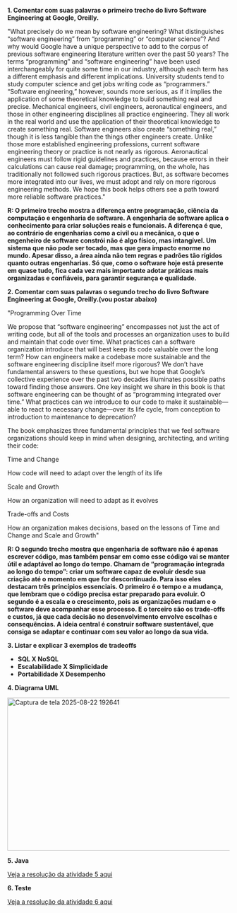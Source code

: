 **1. Comentar com suas palavras o primeiro trecho do livro Software Engineering at Google, Oreilly.**

"What precisely do we mean by software engineering? What distinguishes “software engineering” from “programming” or “computer science”? And why would Google have a unique perspective to add to the corpus of previous software engineering literature written over the past 50 years? The terms “programming” and “software engineering” have been used interchangeably for quite some time in our industry, although each term has a different emphasis and different implications. University students tend to study computer science and get jobs writing code as “programmers.” “Software engineering,” however, sounds more serious, as if it implies the application of some theoretical knowledge to build something real and precise. Mechanical engineers, civil engineers, aeronautical engineers, and those in other engineering disciplines all practice engineering. They all work in the real world and use the application of their theoretical knowledge to create something real. Software engineers also create “something real,” though it is less tangible than the things other engineers create. Unlike those more established engineering professions, current software engineering theory or practice is not nearly as rigorous. Aeronautical engineers must follow rigid guidelines and practices, because errors in their calculations can cause real damage; programming, on the whole, has traditionally not followed such rigorous practices. But, as software becomes more integrated into our lives, we must adopt and rely on more rigorous engineering methods. We hope this book helps others see a path toward more reliable software practices."

**R: O primeiro trecho mostra a diferença entre programação, ciência da computação e engenharia de software. A engenharia de software aplica o conhecimento para criar soluções reais e funcionais. A diferença é que, ao contrário de engenharias como a civil ou a mecânica, o que o engenheiro de software constrói não é algo físico, mas intangível. Um sistema que não pode ser tocado, mas que gera impacto enorme no mundo. Apesar disso, a área ainda não tem regras e padrões tão rígidos quanto outras engenharias. Só que, como o software hoje está presente em quase tudo, fica cada vez mais importante adotar práticas mais organizadas e confiáveis, para garantir segurança e qualidade.**
 
**2. Comentar com suas palavras o segundo trecho do livro Software Engineering at Google, Oreilly.(vou postar abaixo)**

"Programming Over Time
 
We propose that “software engineering” encompasses not just the act of writing code, but all of the tools and processes an organization uses to build and maintain that code over time. What practices can a software organization introduce that will best keep its code valuable over the long term? How can engineers make a codebase more sustainable and the software engineering discipline itself more rigorous? We don’t have fundamental answers to these questions, but we hope that Google’s collective experience over the past two decades illuminates possible paths toward finding those answers. One key insight we share in this book is that software engineering can be thought of as “programming integrated over time.” What practices can we introduce to our code to make it sustainable—able to react to necessary change—over its life cycle, from conception to introduction to maintenance to deprecation?
 
The book emphasizes three fundamental principles that we feel software organizations should keep in mind when designing, architecting, and writing their code:
 
Time and Change
 
How code will need to adapt over the length of its life
 
Scale and Growth
 
How an organization will need to adapt as it evolves
 
Trade-offs and Costs
 
How an organization makes decisions, based on the lessons of Time and Change and Scale and Growth"

**R: O segundo trecho mostra que engenharia de software não é apenas escrever código, mas também pensar em como esse código vai se manter útil e adaptável ao longo do tempo. Chamam de “programação integrada ao longo do tempo”: criar um software capaz de evoluir desde sua criação até o momento em que for descontinuado. Para isso eles destacam três princípios essenciais. O primeiro é o tempo e a mudança, que lembram que o código precisa estar preparado para evoluir. O segundo é a escala e o crescimento, pois as organizações mudam e o software deve acompanhar esse processo. E o terceiro são os trade-offs e custos, já que cada decisão no desenvolvimento envolve escolhas e consequências. A ideia central é construir software sustentável, que consiga se adaptar e continuar com seu valor ao longo da sua vida.**
 
**3. Listar e explicar 3 exemplos de tradeoffs**
   
  - **SQL X NoSQL**
  - **Escalabilidade X Simplicidade**
  - **Portabilidade X Desempenho** 

**4. Diagrama UML**

<img width="646" height="346" alt="Captura de tela 2025-08-22 192641" src="https://github.com/user-attachments/assets/dfac7c05-d353-436c-a14c-e3b8690023b0" />

**5. Java**

[Veja a resolução da atividade 5 aqui](engenhariadesoftware/Aula/src/Aula)

**6. Teste**

[Veja a resolução da atividade 6 aqui](engenhariadesoftware/Aula/src/Aula)
